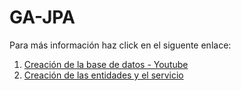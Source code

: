# GA-JPA

Para más información haz click en el siguente enlace: 
1. [Creación de la base de datos - Youtube](https://youtu.be/pPQ5Ul2-RFs)
2. [Creación de las entidades y el servicio](https://youtu.be/kZQ60EW6gLg)


